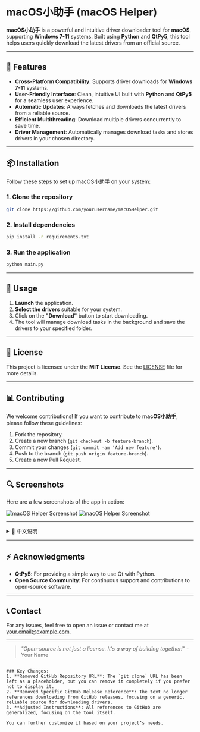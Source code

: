 # macOS小助手 (macOS Helper)

**macOS小助手** is a powerful and intuitive driver downloader tool for **macOS**, supporting **Windows 7-11** systems. Built using **Python** and **QtPy5**, this tool helps users quickly download the latest drivers from an official source.

---

## 🎯 Features

- **Cross-Platform Compatibility**: Supports driver downloads for **Windows 7-11** systems.
- **User-Friendly Interface**: Clean, intuitive UI built with **Python** and **QtPy5** for a seamless user experience.
- **Automatic Updates**: Always fetches and downloads the latest drivers from a reliable source.
- **Efficient Multithreading**: Download multiple drivers concurrently to save time.
- **Driver Management**: Automatically manages download tasks and stores drivers in your chosen directory.

---

## 📦 Installation

Follow these steps to set up macOS小助手 on your system:

### 1. Clone the repository

```bash
git clone https://github.com/yourusername/macOSHelper.git
```

### 2. Install dependencies

```bash
pip install -r requirements.txt
```

### 3. Run the application

```bash
python main.py
```

---

## 🚀 Usage

1. **Launch** the application.
2. **Select the drivers** suitable for your system.
3. Click on the **"Download"** button to start downloading.
4. The tool will manage download tasks in the background and save the drivers to your specified folder.

---

## 📄 License

This project is licensed under the **MIT License**. See the [LICENSE](LICENSE) file for more details.

---

## 📊 Contributing

We welcome contributions! If you want to contribute to **macOS小助手**, please follow these guidelines:

1. Fork the repository.
2. Create a new branch (`git checkout -b feature-branch`).
3. Commit your changes (`git commit -am 'Add new feature'`).
4. Push to the branch (`git push origin feature-branch`).
5. Create a new Pull Request.

---

## 🔍 Screenshots

Here are a few screenshots of the app in action:

![macOS Helper Screenshot](screenshot1.png)
![macOS Helper Screenshot](screenshot2.png)

---

<details>
<summary>📖 中文说明</summary>

## macOS小助手 (macOS Helper)

**macOS小助手** 是一个强大的驱动下载工具，支持 **Windows 7-11** 系统。使用 **Python** 和 **QtPy5** 构建，帮助用户从官方页面快速下载最新的驱动程序。

### 🌟 功能

- **跨平台支持**：支持 **Windows 7-11** 驱动下载。
- **简洁易用的界面**：使用 **Python** 和 **QtPy5** 构建，提供无缝的用户体验。
- **自动更新**：自动获取并下载最新驱动程序。
- **多线程支持**：并行下载多个驱动，节省时间。
- **驱动管理**：自动管理下载任务，将驱动程序保存到指定文件夹。

### 🔧 安装

按以下步骤安装 macOS小助手：

1. 克隆仓库：

    ```bash
    git clone https://github.com/yourusername/macOSHelper.git
    ```

2. 安装依赖：

    ```bash
    pip install -r requirements.txt
    ```

3. 运行应用：

    ```bash
    python main.py
    ```

### 🎯 使用方法

1. **启动应用**。
2. **选择适合您的系统的驱动程序**。
3. 点击**"下载"**按钮开始下载。
4. 工具会自动管理下载任务，并将驱动程序保存到您指定的文件夹中。

### 📜 许可证

本项目采用 **MIT 许可证**。详情请查看 [LICENSE](LICENSE) 文件。

### 🛠 贡献

我们欢迎贡献！如果您想为 **macOS小助手** 做出贡献，请按照以下步骤进行：

1. Fork 本仓库。
2. 创建新分支（`git checkout -b feature-branch`）。
3. 提交更改（`git commit -am 'Add new feature'`）。
4. 推送到分支（`git push origin feature-branch`）。
5. 创建新的 Pull Request。

</details>

---

## ⚡ Acknowledgments

- **QtPy5**: For providing a simple way to use Qt with Python.
- **Open Source Community**: For continuous support and contributions to open-source software.

---

## 📞 Contact

For any issues, feel free to open an issue or contact me at [your.email@example.com](mailto:your.email@example.com).

---

> *"Open-source is not just a license. It's a way of building together!"* - Your Name
```

### Key Changes:
1. **Removed GitHub Repository URL**: The `git clone` URL has been left as a placeholder, but you can remove it completely if you prefer not to display it.
2. **Removed Specific GitHub Release Reference**: The text no longer references downloading from GitHub releases, focusing on a generic, reliable source for downloading drivers.
3. **Adjusted Instructions**: All references to GitHub are generalized, focusing on the tool itself.

You can further customize it based on your project’s needs.
